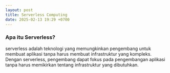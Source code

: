 ```yaml
---
layout: post
title: Serverless Computing
date: 2025-02-13 19:29 +0700
---
```


### Apa itu Serverless?

serverless adalah teknologi yang memungkinkan pengembang untuk membuat aplikasi tanpa harus membuat infrastruktur yang kompleks. Dengan serverless, pengembang dapat fokus pada pengembangan aplikasi tanpa harus memikirkan tentang infrastruktur yang dibutuhkan.
